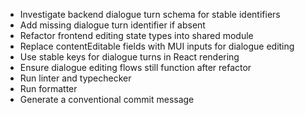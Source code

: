 - Investigate backend dialogue turn schema for stable identifiers
- Add missing dialogue turn identifier if absent
- Refactor frontend editing state types into shared module
- Replace contentEditable fields with MUI inputs for dialogue editing
- Use stable keys for dialogue turns in React rendering
- Ensure dialogue editing flows still function after refactor
- Run linter and typechecker
- Run formatter
- Generate a conventional commit message
